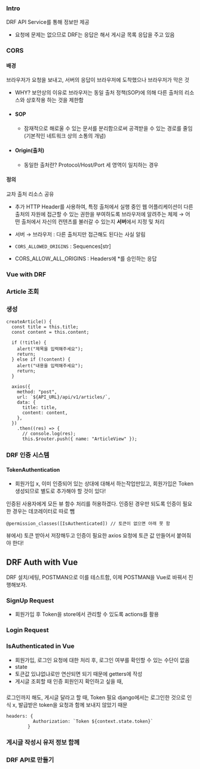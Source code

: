 ### Intro
DRF API Service를 통해 정보만 제공

- 요청에 문제는 없으므로 DRF는 응답은 해서 게시글 목록 응답을 주고 있음

### CORS
#### 배경
브라우저가 요청을 보내고, 서버의 응답이 브라우저에 도착했으나 브라우저가 막은 것
- WHY? 보안상의 이유로 브라우저는 동일 출처 정책(SOP)에 의해 다른 출처의 리소스와 상호작용 하는 것을 제한함
- #### SOP
  - 잠재적으로 해로울 수 있는 문서를 분리함으로써 공격받을 수 있는 경로를 줄임 (기본적인 네트워크 상의 소통의 개념)
- #### Origin(출처)
  - 동일한 출처란? Protocol/Host/Port 세 영역이 일치하는 경우
#### 정의
교차 출처 리소스 공유
- 추가 HTTP Header를 사용하여, 특정 출처에서 실행 중인 웹 어플리케이션이 다른 출처의 자원에 접근할 수 있는 권한을 부여하도록 브라우저에 알려주는 체제 → 어떤 출처에서 자신의 컨텐츠를 불러갈 수 있는지 **서버**에서 지정 및 처리
- 서버 → 브라우저 : 다른 출처지만 접근해도 된다는 사실 알림

- `CORS_ALLOWED_ORIGINS` : Sequences[str]
- CORS_ALLOW_ALL_ORIGINS : Headers에 *를 승인하는 응답

### Vue with DRF
### Article 조회
### 생성
```
createArticle() {
  const title = this.title;
  const content = this.content;

  if (!title) {
    alert("제목을 입력해주세요");
    return;
  } else if (!content) {
    alert("내용을 입력해주세요");
    return;
  }

  axios({
    method: "post",
    url: `${API_URL}/api/v1/articles/`,
    data: {
      title: title,
      content: content,
    },
  })
    .then((res) => {
      // console.log(res);
      this.$router.push({ name: "ArticleView" });
```
### DRF 인증 시스템
#### TokenAuthentication
- 회원가입 x, 이미 인증되어 있는 상대에 대해서 하는작업만있고, 회원가입은 Token 생성되므로 별도로 추가해야 할 것이 있다!

인증된 사용자에게 모든 뷰 함수 처리를 허용하겠다.
인증된 경우만 되도록 인증이 필요한 경우는 데코레이터로 따로 뺌
```
@permission_classes([IsAuthenticated]) // 토큰이 없으면 아래 못 함
```
뷰에서) 토큰 받아서 저장해두고 인증이 필요한 axios 요청에 토큰 값 만들어서 붙여줘야 한다!

## DRF Auth with Vue
DRF 설치/세팅, POSTMAN으로 이를 테스트함, 이제 POSTMAN을 Vue로 바꿔서 진행해보자.
### SignUp Request
- 회원가입 후 Token을 store에서 관리할 수 있도록 actions를 활용

### Login Request

### IsAuthenticated in Vue
- 회원가입, 로그인 요청에 대한 처리 후, 로그인 여부를 확인할 수 있는 수단이 없음
- state
- 토큰값 있냐없냐로만 연산되면 되기 때문에 getters에 작성
- 게시글 조회할 때 인증 회원인지 확인하고 싶을 때,

###
로그인까지 해도, 게시글 달라고 할 때, Token 필요
django에서는 로그인한 것으로 인식 x, 발급받은 token을 요청과 함께 보내지 않았기 때문
```
headers: {
          Authorization: `Token ${context.state.token}`
        }
```

### 게시글 작성시 유저 정보 함께

### DRF API로 만들기
